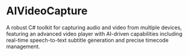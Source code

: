 # AIVideoCapture
A robust C# toolkit for capturing audio and video from multiple devices, featuring an advanced video player with AI-driven capabilities including real-time speech-to-text subtitle generation and precise timecode management.
